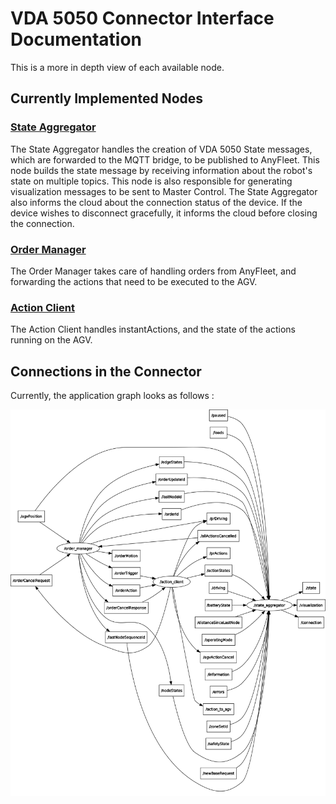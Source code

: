 # VDA 5050 Connector Interface Documentation

This is a more in depth view of each available node.

## Currently Implemented Nodes

### [State Aggregator](nodes/State.md)

The State Aggregator handles the creation of VDA 5050 State messages, which are forwarded to the MQTT bridge, to be published to AnyFleet. This node builds the state message by receiving information about the robot's state on multiple topics. This node is also responsible for generating visualization messages to be sent to Master Control. The State Aggregator also informs the cloud about the connection status of the device. If the device wishes to disconnect gracefully, it informs the cloud before closing the connection.

### [Order Manager](nodes/Order.md)

The Order Manager takes care of handling orders from AnyFleet, and forwarding the actions that need to be executed to the AGV.

### [Action Client](nodes/Action.md)

The Action Client handles instantActions, and the state of the actions running on the AGV.

## Connections in the Connector

Currently, the application graph looks as follows :

![VDA 5050 Connector App Graph](images/App%20Graph.png)
